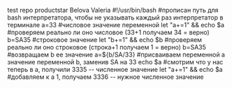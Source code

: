 test repo productstar
Belova Valeria
#!/usr/bin/bash #прописан путь для bash интерпретатора, чтобы не указывать каждый раз интерпретатор в терминале
a=33 #числовое значение переменной
let "a+=1" && echo $a #проверяем реально ли оно числовое (33+1 получаем 34 = верно)
b=SA35 #строковое значение
let "b+=1" && echo $b #проверяем реально ли оно строковое (строка+1 получаем 1 = верно)
b=SA35 #возвращаем b ее значение
a=${b/SA/33} #присваиваем переменной a значение переменной b, заменив SA на 33
echo $a #смотрим что у нас теперь в а, получили 3335 -- численное значение
let "a+=1" && echo $a #добавляем к а 1, получаем 3336 -- нужное численное значение
